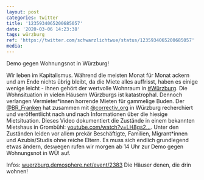```yaml
---
layout: post
categories: twitter
title: '1235934065200685057'
date: '2020-03-06 14:23:38'
tags: würzburg
ref: 'https://twitter.com/schwarzlichtwue/status/1235934065200685057'
media:
---
```

Demo gegen Wohnungsnot in Würzburg!



Wir leben im Kapitalismus. Während die meisten Monat für Monat ackern und am Ende nichts übrig bleibt, da die Miete alles auffrisst, haben es einige wenige leicht - ihnen gehört der wertvolle Wohnraum in [#Würzburg](/t/würzburg).
Die Wohnsituation in vielen Häusern Würzburgs ist katastrophal. Dennoch verlangen Vermieter\*innen horrende Mieten für gammelige Buden.
Der [@BR_Franken](https://twitter.com/BR_Franken) hat zusammen mit [@correctiv_org](https://twitter.com/correctiv_org) in Würzburg recherchiert und veröffentlicht nach und nach Informationen über die hiesige Mietsituation. Dieses Video dokumentiert die Zustände in einem bekannten Mietshaus in Grombühl: [youtube.com/watch?v=LH8gs2…](https://www.youtube.com/watch?v=LH8gs2OOaE4).
Unter den Zuständen leiden vor allem prekär Beschäftigte, Familien, Migrant\*innen und Azubis/Studis ohne reiche Eltern. Es muss sich endlich grundlegend etwas ändern, deswegen rufen wir morgen ab 14 Uhr zur Demo gegen Wohnungsnot in WÜ! auf. 

Infos: [wuerzburg.demosphere.net/event/2383](https://wuerzburg.demosphere.net/event/2383)
Die Häuser denen, die drin wohnen!